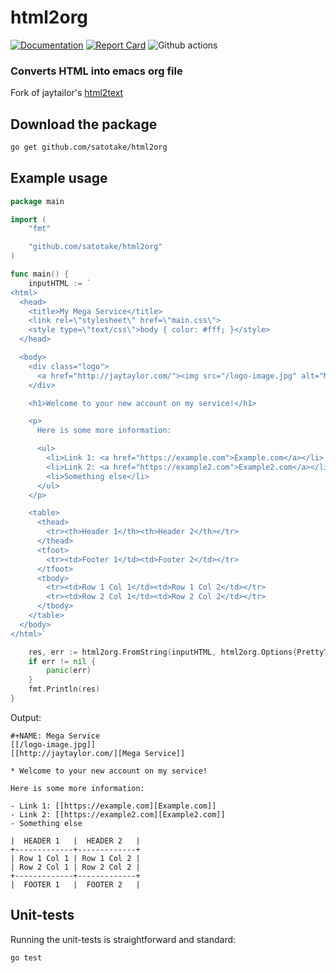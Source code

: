# html2org

[![Documentation](https://godoc.org/github.com/satotake/html2org?status.svg)](https://godoc.org/github.com/satotake/html2org)
[![Report Card](https://goreportcard.com/badge/github.com/satotake/html2org)](https://goreportcard.com/report/github.com/satotake/html2org)
![Github actions](https://github.com/satotake/html2org/actions/workflows/test.yml/badge.svg?branch=main)

### Converts HTML into emacs org file

Fork of jaytailor's [html2text](https://github.com/jaytaylor/html2text)


## Download the package

```bash
go get github.com/satotake/html2org
```

## Example usage

```go
package main

import (
	"fmt"

	"github.com/satotake/html2org"
)

func main() {
	inputHTML := `
<html>
  <head>
    <title>My Mega Service</title>
    <link rel=\"stylesheet\" href=\"main.css\">
    <style type=\"text/css\">body { color: #fff; }</style>
  </head>

  <body>
    <div class="logo">
      <a href="http://jaytaylor.com/"><img src="/logo-image.jpg" alt="Mega Service"/></a>
    </div>

    <h1>Welcome to your new account on my service!</h1>

    <p>
      Here is some more information:

      <ul>
        <li>Link 1: <a href="https://example.com">Example.com</a></li>
        <li>Link 2: <a href="https://example2.com">Example2.com</a></li>
        <li>Something else</li>
      </ul>
    </p>

    <table>
      <thead>
        <tr><th>Header 1</th><th>Header 2</th></tr>
      </thead>
      <tfoot>
        <tr><td>Footer 1</td><td>Footer 2</td></tr>
      </tfoot>
      <tbody>
        <tr><td>Row 1 Col 1</td><td>Row 1 Col 2</td></tr>
        <tr><td>Row 2 Col 1</td><td>Row 2 Col 2</td></tr>
      </tbody>
    </table>
  </body>
</html>`

	res, err := html2org.FromString(inputHTML, html2org.Options{PrettyTables: true})
	if err != nil {
		panic(err)
	}
	fmt.Println(res)
}
```

Output:
```
#+NAME: Mega Service
[[/logo-image.jpg]]
[[http://jaytaylor.com/][Mega Service]]

* Welcome to your new account on my service!

Here is some more information:

- Link 1: [[https://example.com][Example.com]]
- Link 2: [[https://example2.com][Example2.com]]
- Something else

|  HEADER 1   |  HEADER 2   |
+-------------+-------------+
| Row 1 Col 1 | Row 1 Col 2 |
| Row 2 Col 1 | Row 2 Col 2 |
+-------------+-------------+
|  FOOTER 1   |  FOOTER 2   |
```


## Unit-tests

Running the unit-tests is straightforward and standard:

```bash
go test
```



